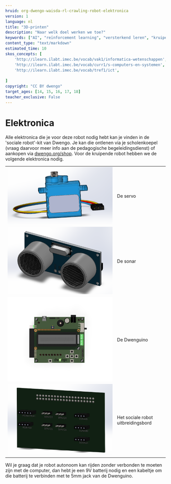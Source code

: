 ```yaml
---
hruid: org-dwengo-waisda-rl-crawling-robot-elektronica
version: 1
language: nl
title: "3D-printen"
description: "Naar welk doel werken we toe?"
keywords: ["AI", "reïnforcement learning", "versterkend leren", "kruipende robot"]
content_type: "text/markdown"
estimated_time: 10
skos_concepts: [
    'http://ilearn.ilabt.imec.be/vocab/vak1/informatica-wetenschappen', 
    'http://ilearn.ilabt.imec.be/vocab/curr1/s-computers-en-systemen',
    'http://ilearn.ilabt.imec.be/vocab/tref1/ict',

]
copyright: "CC BY dwengo"
target_ages: [14, 15, 16, 17, 18]
teacher_exclusive: False
---
```


# Elektronica

Alle elektronica die je voor deze robot nodig hebt kan je vinden in de 'sociale robot'-kit van Dwengo. Je kan die ontlenen via je scholenkoepel (vraag daarvoor meer info aan de pedagogische begeleidingsdienst) of aankopen via [dwengo.org/shop](dwengo.org/shop). Voor de kruipende robot hebben we de volgende elektronica nodig.

<table>
<tr><td><img src="./img/servo.png" alt="Servo"></td><td>De servo</td></tr>
<tr><td><img src="./img/sonar.png" alt="Sonar"></td><td>De sonar</td></tr>
<tr><td><img src="./img/dwenguino_render_9.png" alt="Dwenguino"></td><td>De Dwenguino</td></tr>
<tr><td><img src="./img/breadboard_with_labels.png" alt="Dwenguino"></td><td>Het sociale robot uitbreidingsbord</td></tr>
</table>

Wil je graag dat je robot autonoom kan rijden zonder verbonden te moeten zijn met de computer, dan hebt je een 9V batterij nodig en een kabeltje om die batterij te verbinden met te 5mm jack van de Dwenguino.